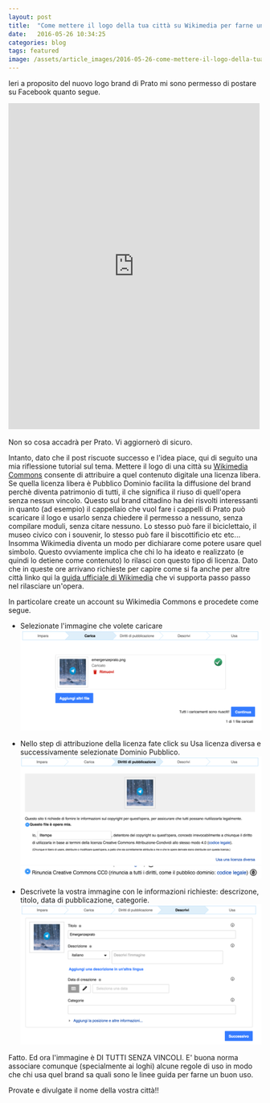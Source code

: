 ```yaml
---
layout: post
title:  "Come mettere il logo della tua città su Wikimedia per farne un bene comune"
date:   2016-05-26 10:34:25
categories: blog
tags: featured
image: /assets/article_images/2016-05-26-come-mettere-il-logo-della-tua-citta-su-wikimedia-e-farne-bene-comune/0.jpg
---
```


Ieri a proposito del nuovo logo brand di Prato mi sono permesso di postare su Facebook quanto segue.

<iframe src="https://www.facebook.com/plugins/post.php?href=https%3A%2F%2Fwww.facebook.com%2Fmatteo.tempestini%2Fposts%2F10153609369692944&width=500" width="500" height="648" style="border:none;overflow:hidden" scrolling="no" frameborder="0" allowTransparency="true"></iframe>

Non so cosa accadrà per Prato. Vi aggiornerò di sicuro.

Intanto, dato che il post riscuote successo e l'idea piace, qui di seguito una mia riflessione tutorial sul tema. Mettere il logo di una città su [Wikimedia Commons](https://commons.wikimedia.org/) consente di attribuire a quel contenuto digitale una licenza libera. Se quella licenza libera è Pubblico Dominio facilita la diffusione del brand perchè diventa patrimonio di tutti, il che significa il riuso di quell'opera senza nessun vincolo. Questo sul brand cittadino ha dei risvolti interessanti in quanto (ad esempio) il cappellaio che vuol fare i cappelli di Prato può scaricare il logo e usarlo senza chiedere il permesso a nessuno, senza compilare moduli, senza citare nessuno. Lo stesso può fare il biciclettaio, il museo civico con i souvenir, lo stesso può fare il biscottificio etc etc... Insomma Wikimedia diventa un modo per dichiarare come potere usare quel simbolo.
Questo ovviamente implica che chi lo ha ideato e realizzato (e quindi lo detiene come contenuto) lo rilasci con questo tipo di licenza. Dato che in queste ore arrivano richieste per capire come si fa anche per altre città linko qui la [guida ufficiale di Wikimedia](https://commons.wikimedia.org/wiki/Special:UploadWizard) che vi supporta passo passo nel rilasciare un'opera.

In particolare create un account su Wikimedia Commons e procedete come segue.
- Selezionate l'immagine che volete caricare
![](/assets/article_images/2016-05-26-come-mettere-il-logo-della-tua-citta-su-wikimedia-e-farne-bene-comune/1.png) 

- Nello step di attribuzione della licenza fate click su Usa licenza diversa e successivamente selezionate Dominio Pubblico.
![](/assets/article_images/2016-05-26-come-mettere-il-logo-della-tua-citta-su-wikimedia-e-farne-bene-comune/2.png) 
![](/assets/article_images/2016-05-26-come-mettere-il-logo-della-tua-citta-su-wikimedia-e-farne-bene-comune/3.png) 

- Descrivete la vostra immagine con le informazioni richieste: descrizone, titolo, data di pubblicazione, categorie.
![](/assets/article_images/2016-05-26-come-mettere-il-logo-della-tua-citta-su-wikimedia-e-farne-bene-comune/4.png)


Fatto. Ed ora l'immagine è DI TUTTI SENZA VINCOLI. 
E' buona norma associare comunque (specialmente ai loghi) alcune regole di uso in modo che chi usa quel brand sa quali sono le linee guida per farne un buon uso.

Provate e divulgate il nome della vostra città!!